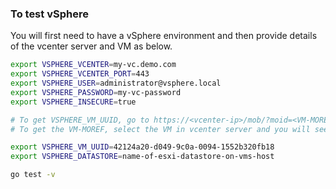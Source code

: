 ### To test vSphere

You will first need to have a vSphere environment and then provide details of the vcenter server and VM as below.

```bash
export VSPHERE_VCENTER=my-vc.demo.com
export VSPHERE_VCENTER_PORT=443
export VSPHERE_USER=administrator@vsphere.local
export VSPHERE_PASSWORD=my-vc-password
export VSPHERE_INSECURE=true

# To get VSPHERE_VM_UUID, go to https://<vcenter-ip>/mob/?moid=<VM-MOREF>&doPath=config and get the "uuid" field value
# To get the VM-MOREF, select the VM in vcenter server and you will see a string of format "VirtualMachine:vm-155" in the URL. vm-155 is the moref.

export VSPHERE_VM_UUID=42124a20-d049-9c0a-0094-1552b320fb18
export VSPHERE_DATASTORE=name-of-esxi-datastore-on-vms-host

go test -v
```

